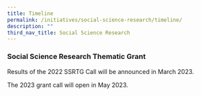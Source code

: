 ```yaml
---
title: Timeline
permalink: /initiatives/social-science-research/timeline/
description: ""
third_nav_title: Social Science Research
---
```

### **Social Science Research Thematic Grant**
Results of the 2022 SSRTG Call will be announced in March 2023.

The 2023 grant call will open in May 2023.